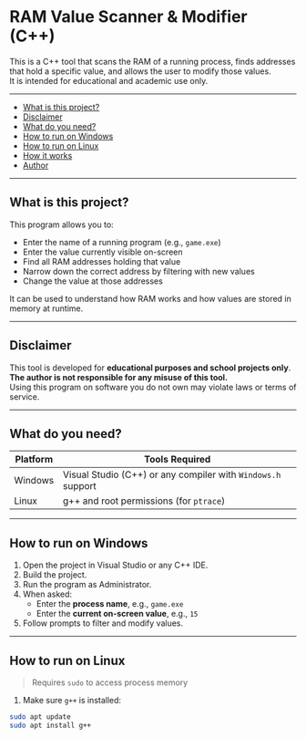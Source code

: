# RAM Value Scanner & Modifier (C++)

This is a C++ tool that scans the RAM of a running process, finds addresses that hold a specific value, and allows the user to modify those values.  
It is intended for educational and academic use only.

---

- [What is this project?](#what-is-this-project)
- [Disclaimer](#disclaimer)
- [What do you need?](#what-do-you-need)
- [How to run on Windows](#how-to-run-on-windows)
- [How to run on Linux](#how-to-run-on-linux)
- [How it works](#how-it-works)
- [Author](#author)

---

## What is this project?

This program allows you to:

- Enter the name of a running program (e.g., `game.exe`)
- Enter the value currently visible on-screen
- Find all RAM addresses holding that value
- Narrow down the correct address by filtering with new values
- Change the value at those addresses

It can be used to understand how RAM works and how values are stored in memory at runtime.

---

## Disclaimer

This tool is developed for **educational purposes and school projects only**.  
**The author is not responsible for any misuse of this tool.**  
Using this program on software you do not own may violate laws or terms of service.

---

## What do you need?

| Platform | Tools Required |
|----------|----------------|
| Windows  | Visual Studio (C++) or any compiler with `Windows.h` support |
| Linux    | g++ and root permissions (for `ptrace`) |

---

## How to run on Windows

1. Open the project in Visual Studio or any C++ IDE.
2. Build the project.
3. Run the program as Administrator.
4. When asked:
   - Enter the **process name**, e.g., `game.exe`
   - Enter the **current on-screen value**, e.g., `15`
5. Follow prompts to filter and modify values.

---

## How to run on Linux

> Requires `sudo` to access process memory

1. Make sure `g++` is installed:
```bash
sudo apt update
sudo apt install g++
